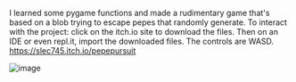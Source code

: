 I learned some pygame functions and made a rudimentary game that's based on a blob trying to escape pepes that randomly generate.
To interact with the project: click on the itch.io site to download the files. Then on an IDE or even repl.it, import the downloaded files. The controls are WASD.
https://slec745.itch.io/pepepursuit


![image](https://github.com/user-attachments/assets/155f35c7-0606-4214-8265-5a2aa9a1a4a2)
